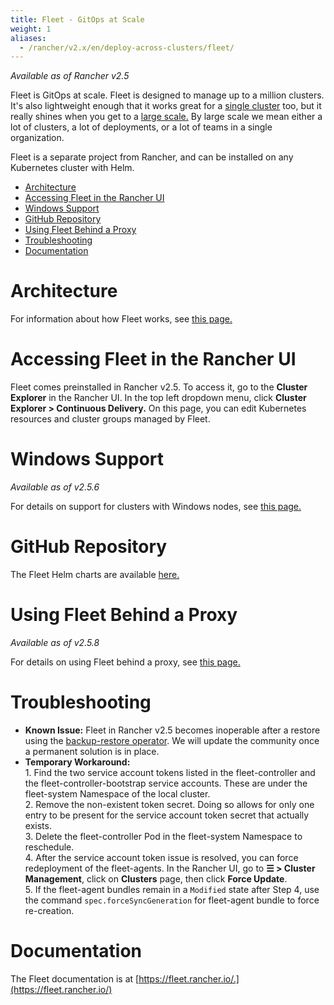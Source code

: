 ```yaml
---
title: Fleet - GitOps at Scale
weight: 1
aliases:
  - /rancher/v2.x/en/deploy-across-clusters/fleet/
---
```


_Available as of Rancher v2.5_

Fleet is GitOps at scale. Fleet is designed to manage up to a million clusters. It's also lightweight enough that it works great for a [single cluster](https://fleet.rancher.io/single-cluster-install/) too, but it really shines when you get to a [large scale.](https://fleet.rancher.io/multi-cluster-install/) By large scale we mean either a lot of clusters, a lot of deployments, or a lot of teams in a single organization.

Fleet is a separate project from Rancher, and can be installed on any Kubernetes cluster with Helm.

- [Architecture](#architecture)
- [Accessing Fleet in the Rancher UI](#accessing-fleet-in-the-rancher-ui)
- [Windows Support](#windows-support)
- [GitHub Repository](#github-repository)
- [Using Fleet Behind a Proxy](#using-fleet-behind-a-proxy)
- [Troubleshooting](#troubleshooting)
- [Documentation](#documentation)

# Architecture

For information about how Fleet works, see [this page.](./architecture)

# Accessing Fleet in the Rancher UI

Fleet comes preinstalled in Rancher v2.5. To access it, go to the **Cluster Explorer** in the Rancher UI. In the top left dropdown menu, click **Cluster Explorer > Continuous Delivery.** On this page, you can edit Kubernetes resources and cluster groups managed by Fleet.

# Windows Support

_Available as of v2.5.6_

For details on support for clusters with Windows nodes, see [this page.](./windows)


# GitHub Repository

The Fleet Helm charts are available [here.](https://github.com/rancher/fleet/releases/latest)


# Using Fleet Behind a Proxy

_Available as of v2.5.8_

For details on using Fleet behind a proxy, see [this page.](./proxy)

# Troubleshooting

- **Known Issue:** Fleet in Rancher v2.5 becomes inoperable after a restore using the [backup-restore operator](({{<baseurl>}}rancher/v2.5/en/backups/back-up-rancher/#install-the-rancher-backup-operator)). We will update the community once a permanent solution is in place.
- **Temporary Workaround:** </br> 
        1. Find the two service account tokens listed in the fleet-controller and the fleet-controller-bootstrap service accounts. These are under the fleet-system Namespace of the local cluster. </br>
        2. Remove the non-existent token secret. Doing so allows for only one entry to be present for the service account token secret that actually exists. </br> 
        3. Delete the fleet-controller Pod in the fleet-system Namespace to reschedule. </br>
        4. After the service account token issue is resolved, you can force redeployment of the fleet-agents. In the Rancher UI, go to **☰ > Cluster Management**, click on **Clusters** page, then click **Force Update**. </br> 
        5. If the fleet-agent bundles remain in a `Modified` state after Step 4, use the command `spec.forceSyncGeneration` for fleet-agent bundle to force re-creation.

# Documentation

The Fleet documentation is at [https://fleet.rancher.io/.](https://fleet.rancher.io/)
